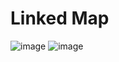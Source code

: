 # Linked Map
![image](https://user-images.githubusercontent.com/99473127/163709136-f96ecf3a-39f7-4fdc-9251-0209285e0fd6.png)
![image](https://user-images.githubusercontent.com/99473127/163709142-34d52d24-6bfc-444d-80ef-118054ec5ebb.png)
